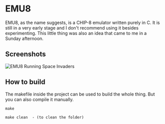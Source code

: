 # EMU8
EMU8, as the name suggests, is a CHIP-8 emulator written purely in C. It is still in a very early stage and I don't recommend using it besides experimenting. This little thing was also an idea that came to me in a Sunday afternoon. 


## Screenshots
![EMU8 Running Space Invaders](https://github.com/Schwarzemann/EMU8/blob/main/doc/emu8.gif)

## How to build
The makefile inside the project can be used to build the whole thing. But you can also compile it manually.

```
make
```
```
make clean  - (to clean the folder)
```
